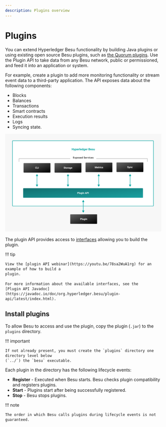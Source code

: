 ```yaml
---
description: Plugins overview
---
```


# Plugins

You can extend Hyperledger Besu functionality by building Java plugins or using existing open source Besu plugins, such as [the Quorum plugins](https://doc.quorumplugins.consensys.net/en/latest/Concepts/Besu-Plugins/Event-Streams/). Use the Plugin API to take
data from any Besu network, public or permissioned, and feed it into an application or system.

For example, create a plugin to add more monitoring functionality or stream event data to a
third-party application. The API exposes data about the following components:

* Blocks
* Balances
* Transactions
* Smart contracts
* Execution results
* Logs
* Syncing state.

![Besu plugin API](../../images/Hyperledger-Besu-Plugin-API.png)

The plugin API provides access to [interfaces](../reference/plugin-api-interfaces.md) allowing you
to build the plugin.

!!! tip

    View the [plugin API webinar](https://youtu.be/78sa2WuA1rg) for an example of how to build a
    plugin.

    For more information about the available interfaces, see the
    [Plugin API Javadoc](https://javadoc.io/doc/org.hyperledger.besu/plugin-api/latest/index.html).

## Install plugins

To allow Besu to access and use the plugin, copy the plugin (`.jar`) to the `plugins` directory.

!!! important

    If not already present, you must create the `plugins` directory one directory level below
    (`../`) the `besu` executable.

Each plugin in the directory has the following lifecycle events:

* **Register** - Executed when Besu starts. Besu checks plugin compatibility and registers plugins.
* **Start** - Plugins start after being successfully registered.
* **Stop** - Besu stops plugins.

!!! note

    The order in which Besu calls plugins during lifecycle events is not guaranteed.

